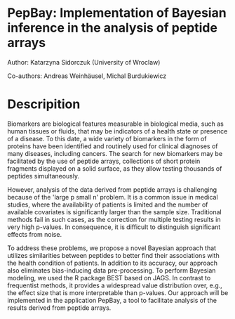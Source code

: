 # PepBay: Implementation of Bayesian inference in the analysis of peptide arrays

Author: Katarzyna Sidorczuk (University of Wroclaw)

Co-authors: Andreas Weinhäusel, Michal Burdukiewicz

# Descripition

Biomarkers are biological features measurable in biological media, such as human tissues or fluids, that may be indicators of a health state or presence of a disease. To this date, a wide variety of biomarkers in the form of proteins have been identified and routinely used for clinical diagnoses of many diseases, including cancers. The search for new biomarkers may be facilitated by the use of peptide arrays, collections of short protein fragments displayed on a solid surface, as they allow testing thousands of peptides simultaneously.

However, analysis of the data derived from peptide arrays is challenging because of the 'large p small n' problem. It is a common issue in medical studies, where the availability of patients is limited and the number of available covariates is significantly larger than the sample size. Traditional methods fail in such cases, as the correction for multiple testing results in very high p-values. In consequence, it is difficult to distinguish significant effects from noise. 

To address these problems, we propose a novel Bayesian approach that utilizes similarities between peptides to better find their associations with the health condition of patients. In addition to its accuracy, our approach also eliminates bias-inducing data pre-processing. To perform Bayesian modeling, we used the R package BEST based on JAGS. In contrast to frequentist methods, it provides a widespread value distribution over, e.g., the effect size that is more interpretable than p-values. Our approach will be implemented in the application PepBay, a tool to facilitate analysis of the results derived from peptide arrays.
 


